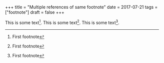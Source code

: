 +++
title = "Multiple references of same footnote"
date = 2017-07-21
tags = ["footnote"]
draft = false
+++

This is some text[^fn:1].
This is some text[^fn:1].
This is some text[^fn:1].

[^fn:1]: First footnote
